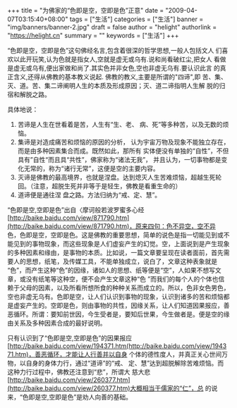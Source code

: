 +++
title = "为佛家的“色即是空，空即是色”正意"
date = "2009-04-07T03:15:40+08:00"
tags = ["生活"]
categories = ["生活"]
banner = "img/banners/banner-2.jpg"
draft = false
author = "helight"
authorlink = "https://helight.cn"
summary = ""
keywords = ["生活"]
+++

“色即是空，空即是色”这句佛经名言,包含着很深的哲学思想,一般人包括文人  们喜欢以此开玩笑,认为色就是指女人,空就是虚无或乌有.说和尚看破红尘,把女人  看做是虚无或乌有,便出家做和尚了.其实色并非女色,空也非虚无乌有.要认识此言  的真正含义,还得从佛教的基本教义说起. 佛教的教义,主要是所谓的"四谛",即  苦、集、灭、道。苦、集二谛阐明人生的本质及形成原因；灭、道二谛指明人生解  脱的归宿和解脱之路。
<!--more-->
具体地说：
1. 苦谛是人生在世看着是苦，人生有“生、老、  病、死”等多种苦，以及无数的烦恼。
2. 集谛是对造成痛苦和烦恼的原因的分析，  认为宇宙万物及现象不能独立存在，而是由多种因素集合而成。既然如此，那所有  实体便没有单独的“自性”，不但具有”自性“而且具“共性”，佛家称为“诸法无我”，  并且认为，一切事物都是变化无常的，称为“诸行无常”，这便是空的主要内容。  
3. 灭谛是佛教的最高境界，也就是涅盘。达到熄灭人生苦难烦恼，超越生死轮  回。（注意，超脱生死并非等于是轻生，佛教是看重生命的）
4. 道谛便是通往涅  盘之路。方法归纳为“戒、定、慧”。

“色即是空,空即是色”出自〈摩诃般若波罗蜜多心经  [http://baike.baidu.com/view/871790.htm](http://baike.baidu.com/view/871790.htm)，原来四句：色不异空，空不异  色，色即是空，空即是色。这是佛教的重要思想，简单的说色是指一切能见到或不  能见到的事物现象，而这些现象是人们虚妄产生的幻觉。空，上面说到是产生现象  的多种因素和缘由，是事物的本质。比如说，一篇文章要呈现在读者面前，首先需  要人的思想，纸笔，及传媒工具，不能单独成立，说白了，文章这种表象就是  “色”，而产生这种“色”的因缘，诸如人的思想、纸等便是“空”，人如果不想写文  章，或没有纸笔等这种空，便不会产生文章这种“色 ”而我们的每个人的个体也信  赖于父母的因素，以及所看所想所食的种种关系而成立的。所以，色非女色男色，  空也非虚无乌有。色即是空，让人们认识到事物的现象，认识到诸多的苦和烦恼都  是虚妄产生的。空即是色，则由事物的共性，因缘关系，让人们知道因果报应，善  恶循环。所谓：要知前世因，今生受者是，要知后世果，今生做者是。便是空的缘  由关系及多种因素合成的最好说明。

只有认识到了“色即是空,空即是色”的因果报应 [http://baike.baidu.com/view/194371.htm(http://baike.baidu.com/view/194371.htm)，善恶循环，才能让人行善并以自身  个体的德性度人，并真正关心世间万物，以自身的身体力行，通过“道谛”的“戒、  定、慧”达到超脱解除苦难烦恼。而这种力行过程中，佛教还注意到“悲”，所谓大  慈大悲 [http://baike.baidu.com/view/260377.htm](http://baike.baidu.com/view/260377.htm)大概相当于儒家的“仁”，总  的说来，“色即是空,空即是色”是劝人向善的基础。
